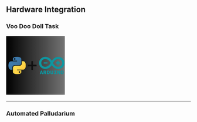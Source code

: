 ## Hardware Integration

### Voo Doo Doll Task
[![VooDoo Doll](./../assets/arduino.png)](https://github.com/enl9076/VDT_variation) 

------------------

### Automated Palludarium
